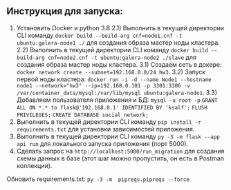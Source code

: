 ## Инструкция для запуска:

1) Установить Docker и python 3.8
2.1) Выполнить в текущей директории CLI команду `docker build --build-arg cnf=node1.cnf -t ubuntu:galera-node1 ./` для создания образа мастер ноды кластера.
2.2) Выполнить в текущей директории CLI команду `docker build --build-arg cnf=node2.cnf -t ubuntu:galera-node2 ./slave` для создания образа мастер ноды кластера.
3.1) Создаем сеть в докере: `docker network create --subnet=192.168.0.0/24 hw3`.
3.2) Запуск первой ноды кластера: `docker run -i -d --name Node1 --hostname node1 --network="hw3" --ip=192.168.0.101 -p 3301:3306 -v /var/container_data/mysql:/var/lib/mysql ubuntu:galera-node1`.
3.3) Добавляем пользователя приложения и БД:
`mysql -u root -p`
`GRANT ALL ON *.* to flask@'192.168.0.1' IDENTIFIED BY 'ksalf';`
`FLUSH PRIVILEGES;`
`CREATE DATABASE social_network;`
4) Выполнить в текущей директории CLI команду `pip install -r requirements.txt` для установки зависимостей приложения.
5) Выполнить в текущей директории CLI команду `py -3 -m flask --app api run` для локального запуска приложения (порт 5000).
6) Сделать запрос на `http://localhost:5000/run_migration` для создания схемы данных в базе (этот шаг можно пропустить, он есть в Postman коллекции).

Обновить requirements.txt: `py -3 -m  pipreqs.pipreqs --force`